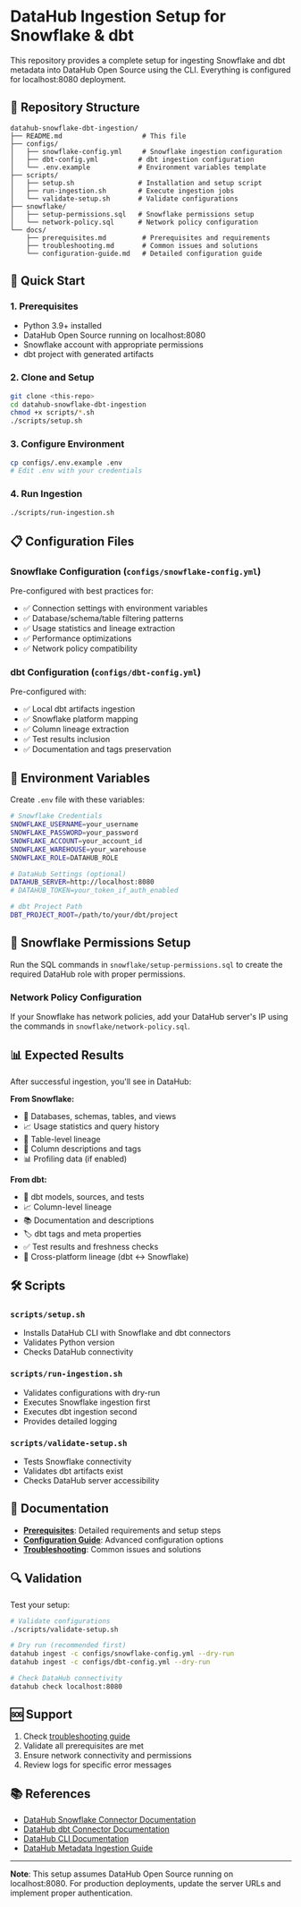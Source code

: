 # DataHub Ingestion Setup for Snowflake & dbt

This repository provides a complete setup for ingesting Snowflake and dbt metadata into DataHub Open Source using the CLI. Everything is configured for localhost:8080 deployment.

## 📁 Repository Structure

```
datahub-snowflake-dbt-ingestion/
├── README.md                    # This file
├── configs/
│   ├── snowflake-config.yml     # Snowflake ingestion configuration
│   ├── dbt-config.yml          # dbt ingestion configuration
│   └── .env.example            # Environment variables template
├── scripts/
│   ├── setup.sh                # Installation and setup script
│   ├── run-ingestion.sh        # Execute ingestion jobs
│   └── validate-setup.sh       # Validate configurations
├── snowflake/
│   ├── setup-permissions.sql   # Snowflake permissions setup
│   └── network-policy.sql      # Network policy configuration
└── docs/
    ├── prerequisites.md         # Prerequisites and requirements
    ├── troubleshooting.md       # Common issues and solutions
    └── configuration-guide.md   # Detailed configuration guide
```

## 🚀 Quick Start

### 1. Prerequisites
- Python 3.9+ installed
- DataHub Open Source running on localhost:8080
- Snowflake account with appropriate permissions
- dbt project with generated artifacts

### 2. Clone and Setup
```bash
git clone <this-repo>
cd datahub-snowflake-dbt-ingestion
chmod +x scripts/*.sh
./scripts/setup.sh
```

### 3. Configure Environment
```bash
cp configs/.env.example .env
# Edit .env with your credentials
```

### 4. Run Ingestion
```bash
./scripts/run-ingestion.sh
```

## 📋 Configuration Files

### Snowflake Configuration (`configs/snowflake-config.yml`)
Pre-configured with best practices for:
- ✅ Connection settings with environment variables
- ✅ Database/schema/table filtering patterns
- ✅ Usage statistics and lineage extraction
- ✅ Performance optimizations
- ✅ Network policy compatibility

### dbt Configuration (`configs/dbt-config.yml`)
Pre-configured with:
- ✅ Local dbt artifacts ingestion
- ✅ Snowflake platform mapping
- ✅ Column lineage extraction
- ✅ Test results inclusion
- ✅ Documentation and tags preservation

## 🔧 Environment Variables

Create `.env` file with these variables:
```bash
# Snowflake Credentials
SNOWFLAKE_USERNAME=your_username
SNOWFLAKE_PASSWORD=your_password
SNOWFLAKE_ACCOUNT=your_account_id
SNOWFLAKE_WAREHOUSE=your_warehouse
SNOWFLAKE_ROLE=DATAHUB_ROLE

# DataHub Settings (optional)
DATAHUB_SERVER=http://localhost:8080
# DATAHUB_TOKEN=your_token_if_auth_enabled

# dbt Project Path
DBT_PROJECT_ROOT=/path/to/your/dbt/project
```

## 🔐 Snowflake Permissions Setup

Run the SQL commands in `snowflake/setup-permissions.sql` to create the required DataHub role with proper permissions.

### Network Policy Configuration
If your Snowflake has network policies, add your DataHub server's IP using the commands in `snowflake/network-policy.sql`.

## 📊 Expected Results

After successful ingestion, you'll see in DataHub:

**From Snowflake:**
- 📁 Databases, schemas, tables, and views
- 📈 Usage statistics and query history
- 🔗 Table-level lineage
- 📝 Column descriptions and tags
- 📊 Profiling data (if enabled)

**From dbt:**
- 🔄 dbt models, sources, and tests
- 📈 Column-level lineage
- 📚 Documentation and descriptions
- 🏷️ dbt tags and meta properties
- ✅ Test results and freshness checks
- 🔗 Cross-platform lineage (dbt ↔ Snowflake)

## 🛠️ Scripts

### `scripts/setup.sh`
- Installs DataHub CLI with Snowflake and dbt connectors
- Validates Python version
- Checks DataHub connectivity

### `scripts/run-ingestion.sh`
- Validates configurations with dry-run
- Executes Snowflake ingestion first
- Executes dbt ingestion second
- Provides detailed logging

### `scripts/validate-setup.sh`
- Tests Snowflake connectivity
- Validates dbt artifacts exist
- Checks DataHub server accessibility

## 📖 Documentation

- **[Prerequisites](docs/prerequisites.md)**: Detailed requirements and setup steps
- **[Configuration Guide](docs/configuration-guide.md)**: Advanced configuration options
- **[Troubleshooting](docs/troubleshooting.md)**: Common issues and solutions

## 🔍 Validation

Test your setup:
```bash
# Validate configurations
./scripts/validate-setup.sh

# Dry run (recommended first)
datahub ingest -c configs/snowflake-config.yml --dry-run
datahub ingest -c configs/dbt-config.yml --dry-run

# Check DataHub connectivity
datahub check localhost:8080
```

## 🆘 Support

1. Check [troubleshooting guide](docs/troubleshooting.md)
2. Validate all prerequisites are met
3. Ensure network connectivity and permissions
4. Review logs for specific error messages

## 📚 References

- [DataHub Snowflake Connector Documentation](https://docs.datahub.com/docs/generated/ingestion/sources/snowflake)
- [DataHub dbt Connector Documentation](https://docs.datahub.com/docs/generated/ingestion/sources/dbt)
- [DataHub CLI Documentation](https://datahubproject.io/docs/cli/)
- [DataHub Metadata Ingestion Guide](https://docs.datahub.com/docs/metadata-ingestion)

---

**Note**: This setup assumes DataHub Open Source running on localhost:8080. For production deployments, update the server URLs and implement proper authentication.
